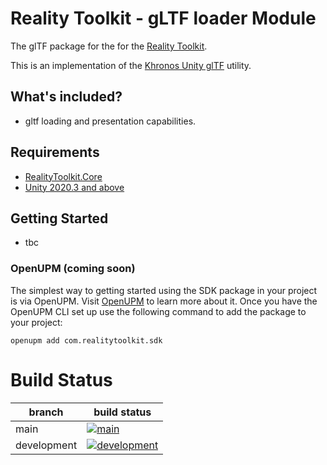 # Reality Toolkit - gLTF loader Module

The glTF package for the for the [Reality Toolkit](https://github.com/realitycollective/com.realitytoolkit.core).

This is an implementation of the [Khronos Unity glTF](https://github.com/KhronosGroup/UnityGLTF) utility.

## What's included?

- gltf loading and presentation capabilities.

## Requirements

- [RealityToolkit.Core](https://github.com/realitycollective/com.realitytoolkit.core)
- [Unity 2020.3 and above](https://unity.com/)

## Getting Started

- tbc

### OpenUPM (coming soon)

The simplest way to getting started using the SDK package in your project is via OpenUPM. Visit [OpenUPM](https://openupm.com/docs/) to learn more about it. Once you have the OpenUPM CLI set up use the following command to add the package to your project:

`openupm add com.realitytoolkit.sdk`

# Build Status

| branch | build status |
| --- | --- |
| main | [![main](https://github.com/realitycollective/com.realitytoolkit.gltf/actions/workflows/buildupmpackages.yml/badge.svg?branch=main)](https://github.com/realitycollective/com.realitytoolkit.gltf/actions/workflows/buildupmpackages.yml) |
| development | [![development](https://github.com/realitycollective/com.realitytoolkit.gltf/actions/workflows/buildupmpackages.yml/badge.svg?branch=rcdevelopment)](https://github.com/realitycollective/com.realitytoolkit.gltf/actions/workflows/buildupmpackages.yml) |


